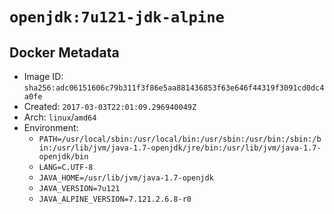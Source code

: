 # `openjdk:7u121-jdk-alpine`

## Docker Metadata

- Image ID: `sha256:adc06151606c79b311f3f86e5aa881436853f63e646f44319f3091cd0dc4a0fe`
- Created: `2017-03-03T22:01:09.296940049Z`
- Arch: `linux`/`amd64`
- Environment:
  - `PATH=/usr/local/sbin:/usr/local/bin:/usr/sbin:/usr/bin:/sbin:/bin:/usr/lib/jvm/java-1.7-openjdk/jre/bin:/usr/lib/jvm/java-1.7-openjdk/bin`
  - `LANG=C.UTF-8`
  - `JAVA_HOME=/usr/lib/jvm/java-1.7-openjdk`
  - `JAVA_VERSION=7u121`
  - `JAVA_ALPINE_VERSION=7.121.2.6.8-r0`
